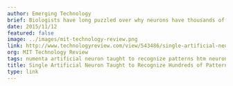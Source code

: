 ```yaml
---
author: Emerging Technology
brief: Biologists have long puzzled over why neurons have thousands of synapses. Now neuroscientists have shown they are crucial not just for recognizing patterns but for learning the sequence in which they appear.
date: 2015/11/12
featured: false
image: ../images/mit-technology-review.png
link: http://www.technologyreview.com/view/543486/single-artificial-neuron-taught-to-recognize-hundreds-of-patterns/
org: MIT Technology Review
tags: numenta artificial neuron taught to recognize patterns htm neuron synapse dendrite axon proximal distal
title: Single Artificial Neuron Taught to Recognize Hundreds of Patterns
type: link
---
```

